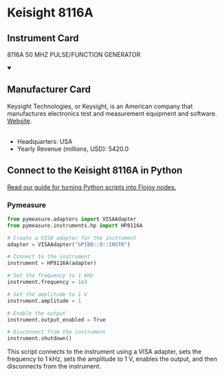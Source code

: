 
# Keisight 8116A

## Instrument Card

8116A 50 MHZ PULSE/FUNCTION GENERATOR

<details open>
<summary><h2>Manufacturer Card</h2></summary>
Keysight Technologies, or Keysight, is an American company that manufactures electronics test and measurement equipment and software. <a href=https://www.keysight.com/us/en/home.html>Website</a>.
<br><br>
<ul>
  <li>Headquarters: USA</li>
  <li>Yearly Revenue (millions, USD): 5420.0</li>
</ul>
</details>

## Connect to the Keisight 8116A in Python

[Read our guide for turning Python scripts into Flojoy nodes.](https://docs.flojoy.ai/custom-nodes/creating-custom-node/)


### Pymeasure


```python
from pymeasure.adapters import VISAAdapter
from pymeasure.instruments.hp import HP8116A

# Create a VISA adapter for the instrument
adapter = VISAAdapter("GPIB0::9::INSTR")

# Connect to the instrument
instrument = HP8116A(adapter)

# Set the frequency to 1 kHz
instrument.frequency = 1e3

# Set the amplitude to 1 V
instrument.amplitude = 1

# Enable the output
instrument.output_enabled = True

# Disconnect from the instrument
instrument.shutdown()
```

This script connects to the instrument using a VISA adapter, sets the frequency to 1 kHz, sets the amplitude to 1 V, enables the output, and then disconnects from the instrument.

